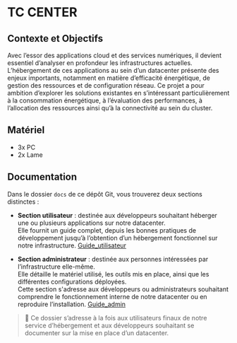 # TC CENTER

## Contexte et Objectifs
Avec l’essor des applications cloud et des services numériques, il devient essentiel d’analyser en profondeur les infrastructures actuelles. L’hébergement de ces applications au sein d’un datacenter présente des enjeux importants, notamment en matière d’efficacité énergétique, de gestion des ressources et de configuration réseau. Ce projet a pour ambition d’explorer les solutions existantes en s’intéressant particulièrement à la consommation énergétique, à l’évaluation des performances, à l’allocation des ressources ainsi qu’à la connectivité au sein du cluster.

## Matériel 
+ 3x PC
+ 2x Lame

## Documentation
Dans le dossier `docs` de ce dépôt Git, vous trouverez deux sections distinctes :

- **Section utilisateur** : destinée aux développeurs souhaitant héberger une ou plusieurs applications sur notre datacenter.  
  Elle fournit un guide complet, depuis les bonnes pratiques de développement jusqu’à l’obtention d’un hébergement fonctionnel sur notre infrastructure.
  [Guide_utilisateur](https://github.com/CharlesBouquet1011/TC_Center/blob/main/docs/utilisateur/Guide_utilisateur.md)

- **Section administrateur** : destinée aux personnes intéressées par l’infrastructure elle-même.  
  Elle détaille le matériel utilisé, les outils mis en place, ainsi que les différentes configurations déployées.  
  Cette section s'adresse aux développeurs ou administrateurs souhaitant comprendre le fonctionnement interne de notre datacenter ou en reproduire l’installation.
  [Guide_admin](https://github.com/CharlesBouquet1011/TC_Center/blob/main/docs/admin/Commandes.md)

> 📁 Ce dossier s’adresse à la fois aux utilisateurs finaux de notre service d’hébergement et aux développeurs souhaitant se documenter sur la mise en place d’un datacenter.

